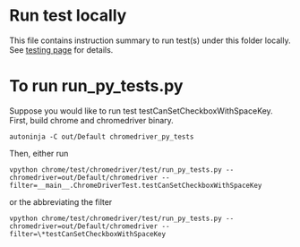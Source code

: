 # Run test locally

This file contains instruction summary to run test(s) under this folder locally.
See [testing page](../docs/testing.md) for details.

# To run run_py_tests.py

Suppose you would like to run test testCanSetCheckboxWithSpaceKey.
First, build chrome and chromedriver binary.
```
autoninja -C out/Default chromedriver_py_tests

```
Then, either run
```
vpython chrome/test/chromedriver/test/run_py_tests.py --chromedriver=out/Default/chromedriver --filter=__main__.ChromeDriverTest.testCanSetCheckboxWithSpaceKey
```
or the abbreviating the filter
```
vpython chrome/test/chromedriver/test/run_py_tests.py --chromedriver=out/Default/chromedriver --filter=\*testCanSetCheckboxWithSpaceKey
```
